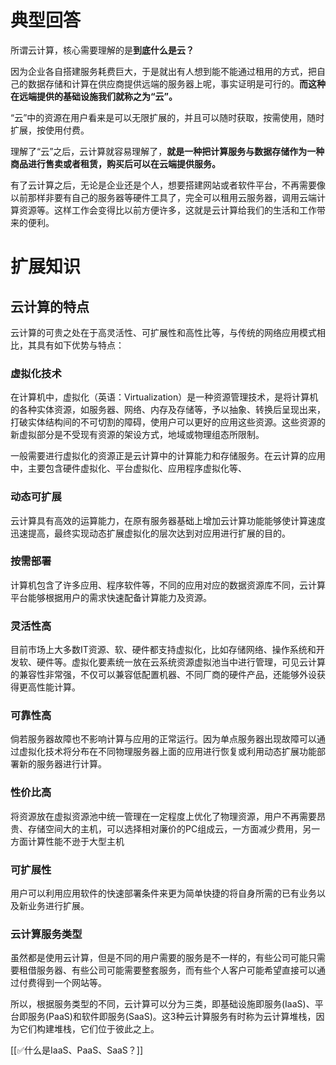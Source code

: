# 典型回答


所谓云计算，核心需要理解的是**到底什么是云？**



因为企业各自搭建服务耗费巨大，于是就出有人想到能不能通过租用的方式，把自己的数据存储和计算在供应商提供远端的服务器上呢，事实证明是可行的。**而这种在远端提供的基础设施我们就称之为“云”。**



“云”中的资源在用户看来是可以无限扩展的，并且可以随时获取，按需使用，随时扩展，按使用付费。



理解了“云”之后，云计算就容易理解了，**就是一种把计算服务与数据存储作为一种商品进行售卖或者租赁，购买后可以在云端提供服务。**



有了云计算之后，无论是企业还是个人，想要搭建网站或者软件平台，不再需要像以前那样非要有自己的服务器等硬件工具了，完全可以租用云服务器，调用云端计算资源等。这样工作会变得比以前方便许多，这就是云计算给我们的生活和工作带来的便利。



# 扩展知识


## 云计算的特点
云计算的可贵之处在于高灵活性、可扩展性和高性比等，与传统的网络应用模式相比，其具有如下优势与特点：

### 虚拟化技术
在计算机中，虚拟化（英语：Virtualization）是一种资源管理技术，是将计算机的各种实体资源，如服务器、网络、内存及存储等，予以抽象、转换后呈现出来，打破实体结构间的不可切割的障碍，使用户可以更好的应用这些资源。这些资源的新虚拟部分是不受现有资源的架设方式，地域或物理组态所限制。

一般需要进行虚拟化的资源正是云计算中的计算能力和存储服务。在云计算的应用中，主要包含硬件虚拟化、平台虚拟化、应用程序虚拟化等、

### 动态可扩展
云计算具有高效的运算能力，在原有服务器基础上增加云计算功能能够使计算速度迅速提高，最终实现动态扩展虚拟化的层次达到对应用进行扩展的目的。

### 按需部署
计算机包含了许多应用、程序软件等，不同的应用对应的数据资源库不同，云计算平台能够根据用户的需求快速配备计算能力及资源。

### 灵活性高
目前市场上大多数IT资源、软、硬件都支持虚拟化，比如存储网络、操作系统和开发软、硬件等。虚拟化要素统一放在云系统资源虚拟池当中进行管理，可见云计算的兼容性非常强，不仅可以兼容低配置机器、不同厂商的硬件产品，还能够外设获得更高性能计算。

### 可靠性高
倘若服务器故障也不影响计算与应用的正常运行。因为单点服务器出现故障可以通过虚拟化技术将分布在不同物理服务器上面的应用进行恢复或利用动态扩展功能部署新的服务器进行计算。

### 性价比高
将资源放在虚拟资源池中统一管理在一定程度上优化了物理资源，用户不再需要昂贵、存储空间大的主机，可以选择相对廉价的PC组成云，一方面减少费用，另一方面计算性能不逊于大型主机

### 可扩展性
用户可以利用应用软件的快速部署条件来更为简单快捷的将自身所需的已有业务以及新业务进行扩展。



### 云计算服务类型
虽然都是使用云计算，但是不同的用户需要的服务是不一样的，有些公司可能只需要租借服务器、有些公司可能需要整套服务，而有些个人客户可能希望直接可以通过付费得到一个网站等。



所以，根据服务类型的不同，云计算可以分为三类，即基础设施即服务(IaaS)、平台即服务(PaaS)和软件即服务(SaaS)。这3种云计算服务有时称为云计算堆栈，因为它们构建堆栈，它们位于彼此之上。



[[✅什么是IaaS、PaaS、SaaS？]]



